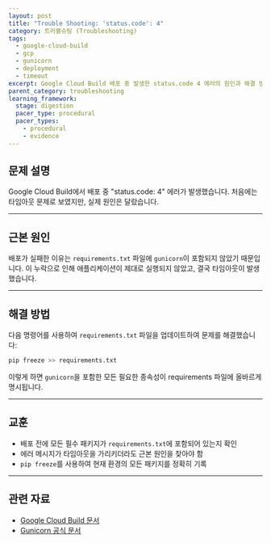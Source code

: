 ```yaml
---
layout: post
title: "Trouble Shooting: 'status.code': 4"
category: 트러블슈팅 (Troubleshooting)
tags:
  - google-cloud-build
  - gcp
  - gunicorn
  - deployment
  - timeout
excerpt: Google Cloud Build 배포 중 발생한 status.code 4 에러의 원인과 해결 방법을 정리합니다.
parent_category: troubleshooting
learning_framework:
  stage: digestion
  pacer_type: procedural
  pacer_types:
    - procedural
    - evidence
---
```


## 문제 설명

Google Cloud Build에서 배포 중 "status.code: 4" 에러가 발생했습니다. 처음에는 타임아웃 문제로 보였지만, 실제 원인은 달랐습니다.

---

## 근본 원인

배포가 실패한 이유는 `requirements.txt` 파일에 `gunicorn`이 포함되지 않았기 때문입니다. 이 누락으로 인해 애플리케이션이 제대로 실행되지 않았고, 결국 타임아웃이 발생했습니다.

---

## 해결 방법

다음 명령어를 사용하여 `requirements.txt` 파일을 업데이트하여 문제를 해결했습니다:

```bash
pip freeze >> requirements.txt
```

이렇게 하면 `gunicorn`을 포함한 모든 필요한 종속성이 requirements 파일에 올바르게 명시됩니다.

---

## 교훈

- 배포 전에 모든 필수 패키지가 `requirements.txt`에 포함되어 있는지 확인
- 에러 메시지가 타임아웃을 가리키더라도 근본 원인을 찾아야 함
- `pip freeze`를 사용하여 현재 환경의 모든 패키지를 정확히 기록

---

## 관련 자료

- [Google Cloud Build 문서](https://cloud.google.com/build/docs)
- [Gunicorn 공식 문서](https://gunicorn.org/)
